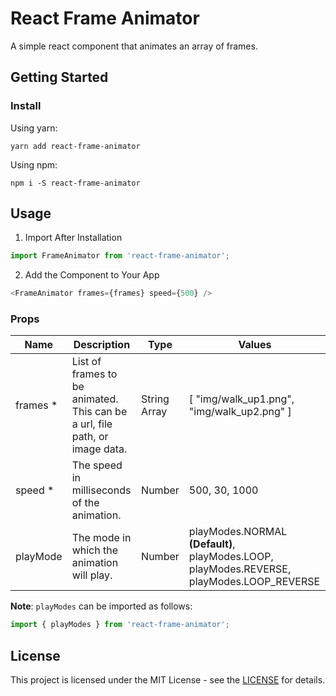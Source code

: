 # React Frame Animator

A simple react component that animates an array of frames.

## Getting Started

### Install

Using yarn:

```
yarn add react-frame-animator
```

Using npm:

```
npm i -S react-frame-animator
```

## Usage

1) Import After Installation

```js
import FrameAnimator from 'react-frame-animator';
```

2) Add the Component to Your App

```js
<FrameAnimator frames={frames} speed={500} />
```

### Props

| Name | Description | Type | Values |
|----| ---------| ---| ------|
| frames * | List of frames to be animated. This can be a url, file path, or image data. | String Array | [ "img/walk_up1.png", "img/walk_up2.png" ] |
| speed * | The speed in milliseconds of the animation. | Number | 500, 30, 1000 |
| playMode | The mode in which the animation will play. | Number | playModes.NORMAL **(Default)**, playModes.LOOP, playModes.REVERSE, playModes.LOOP_REVERSE |

**Note**: `playModes` can be imported as follows:

```js
import { playModes } from 'react-frame-animator';
```

## License

This project is licensed under the MIT License -  see the [LICENSE](https://github.com/danielzy95/react-frame-animator/blob/master/LICENSE) for details.